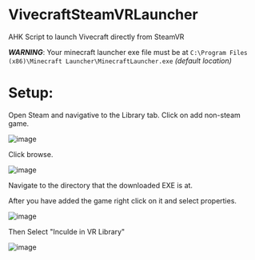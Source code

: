
# VivecraftSteamVRLauncher
AHK Script to launch Vivecraft directly from SteamVR

***WARNING***: Your minecraft launcher exe file must be at 
`C:\Program Files (x86)\Minecraft Launcher\MinecraftLauncher.exe` *(default location)*

# Setup:

Open Steam and navigative to the Library tab. Click on add non-steam game.

![image](https://user-images.githubusercontent.com/14058546/123132753-11a38000-d41d-11eb-8ec1-5a21e0696517.png)

Click browse.

![image](https://user-images.githubusercontent.com/14058546/123132909-3bf53d80-d41d-11eb-9425-f85d28ad561a.png)

Navigate to the directory that the downloaded EXE is at.

After you have added the game right click on it and select properties.

![image](https://user-images.githubusercontent.com/14058546/123133026-562f1b80-d41d-11eb-9ef6-d83381e3d38a.png)

Then Select "Inculde in VR Library"

![image](https://user-images.githubusercontent.com/14058546/123133069-5e875680-d41d-11eb-8fec-a87d61985a32.png)

